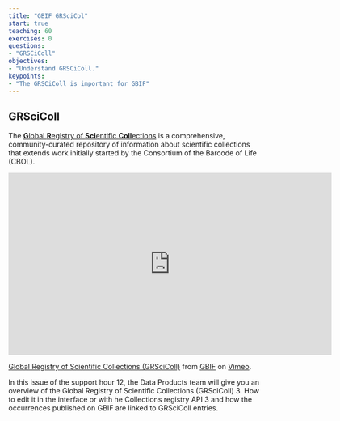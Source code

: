 ```yaml
---
title: "GBIF GRSciCol"
start: true
teaching: 60
exercises: 0
questions:
- "GRSCiColl"
objectives:
- "Understand GRSCiColl."
keypoints:
- "The GRSCiColl is important for GBIF"
---
```


## GRSciColl
The [**G**lobal **R**egistry of **Sci**entific **Coll**ections](https://scientific-collections.gbif.org) is a comprehensive, community-curated repository of information about scientific collections that extends work initially started by the Consortium of the Barcode of Life (CBOL).

<iframe src="https://player.vimeo.com/video/835760437?h=666907886b" width="640" height="360" frameborder="0" allow="autoplay; fullscreen; picture-in-picture" allowfullscreen></iframe>
<p><a href="https://vimeo.com/835760437">Global Registry of Scientific Collections (GRSciColl)</a> from <a href="https://vimeo.com/gbif">GBIF</a> on <a href="https://vimeo.com">Vimeo</a>.</p>

In this issue of the support hour 12, the Data Products team will give you an overview of the Global Registry of Scientific Collections (GRSciColl) 3. How to edit it in the interface or with he Collections registry API 3 and how the occurrences published on GBIF are linked to GRSciColl entries.

